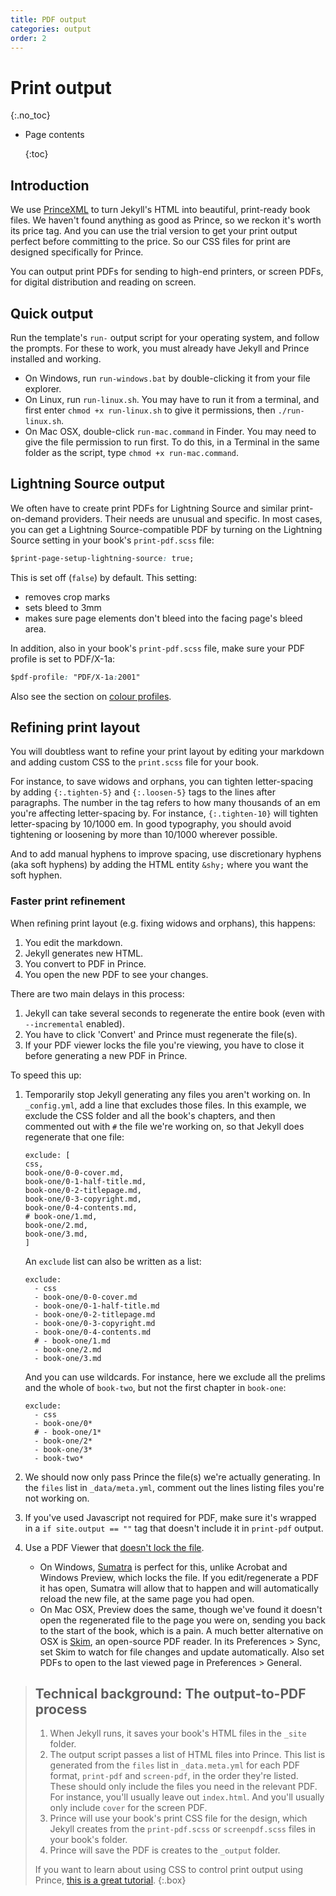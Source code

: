 ```yaml
---
title: PDF output
categories: output
order: 2
---
```


# Print output

{:.no\_toc}

* Page contents

  {:toc}

## Introduction

We use [PrinceXML](http://princexml.com/) to turn Jekyll's HTML into beautiful, print-ready book files. We haven't found anything as good as Prince, so we reckon it's worth its price tag. And you can use the trial version to get your print output perfect before committing to the price. So our CSS files for print are designed specifically for Prince.

You can output print PDFs for sending to high-end printers, or screen PDFs, for digital distribution and reading on screen.

## Quick output

Run the template's `run-` output script for your operating system, and follow the prompts. For these to work, you must already have Jekyll and Prince installed and working.

* On Windows, run `run-windows.bat` by double-clicking it from your file explorer.
* On Linux, run `run-linux.sh`. You may have to run it from a terminal, and first enter `chmod +x run-linux.sh` to give it permissions, then `./run-linux.sh`.
* On Mac OSX, double-click `run-mac.command` in Finder. You may need to give the file permission to run first. To do this, in a Terminal in the same folder as the script, type `chmod +x run-mac.command`.

## Lightning Source output

We often have to create print PDFs for Lightning Source and similar print-on-demand providers. Their needs are unusual and specific. In most cases, you can get a Lightning Source-compatible PDF by turning on the Lightning Source setting in your book's `print-pdf.scss` file:

```css
$print-page-setup-lightning-source: true;
```

This is set off \(`false`\) by default. This setting:

* removes crop marks
* sets bleed to 3mm
* makes sure page elements don't bleed into the facing page's bleed area.

In addition, also in your book's `print-pdf.scss` file, make sure your PDF profile is set to PDF/X-1a:

```css
$pdf-profile: "PDF/X-1a:2001"
```

Also see the section on [colour profiles](https://github.com/UR-DataScience/electric-book/tree/2a308e4940331c0bffb0ddf1cef032daccf6dc4f/_docs/layout/colour-profiles/README.md).

## Refining print layout

You will doubtless want to refine your print layout by editing your markdown and adding custom CSS to the `print.scss` file for your book.

For instance, to save widows and orphans, you can tighten letter-spacing by adding `{:.tighten-5}` and `{:.loosen-5}` tags to the lines after paragraphs. The number in the tag refers to how many thousands of an em you're affecting letter-spacing by. For instance, `{:.tighten-10}` will tighten letter-spacing by 10/1000 em. In good typography, you should avoid tightening or loosening by more than 10/1000 wherever possible.

And to add manual hyphens to improve spacing, use discretionary hyphens \(aka soft hyphens\) by adding the HTML entity `&shy;` where you want the soft hyphen.

### Faster print refinement

When refining print layout \(e.g. fixing widows and orphans\), this happens:

1. You edit the markdown.
2. Jekyll generates new HTML.
3. You convert to PDF in Prince.
4. You open the new PDF to see your changes.

There are two main delays in this process:

1. Jekyll can take several seconds to regenerate the entire book \(even with `--incremental` enabled\).
2. You have to click 'Convert' and Prince must regenerate the file\(s\).
3. If your PDF viewer locks the file you're viewing, you have to close it before generating a new PDF in Prince.

To speed this up:

1. Temporarily stop Jekyll generating any files you aren't working on. In `_config.yml`, add a line that excludes those files. In this example, we exclude the CSS folder and all the book's chapters, and then commented out with `#` the file we're working on, so that Jekyll does regenerate that one file:

   ```text
   exclude: [
   css,
   book-one/0-0-cover.md, 
   book-one/0-1-half-title.md, 
   book-one/0-2-titlepage.md, 
   book-one/0-3-copyright.md,
   book-one/0-4-contents.md,
   # book-one/1.md,
   book-one/2.md,
   book-one/3.md,
   ]
   ```

   An `exclude` list can also be written as a list:

   ```text
   exclude:
     - css
     - book-one/0-0-cover.md
     - book-one/0-1-half-title.md
     - book-one/0-2-titlepage.md
     - book-one/0-3-copyright.md
     - book-one/0-4-contents.md
     # - book-one/1.md
     - book-one/2.md
     - book-one/3.md
   ```

   And you can use wildcards. For instance, here we exclude all the prelims and the whole of `book-two`, but not the first chapter in `book-one`:

   ```text
   exclude:
     - css
     - book-one/0*
     # - book-one/1*
     - book-one/2*
     - book-one/3*
     - book-two*
   ```

2. We should now only pass Prince the file\(s\) we're actually generating. In the `files` list in `_data/meta.yml`, comment out the lines listing files you're not working on.
3. If you've used Javascript not required for PDF, make sure it's wrapped in a `if site.output == ""` tag that doesn't include it in `print-pdf` output.
4. Use a PDF Viewer that [doesn't lock the file](http://superuser.com/questions/599442/pdf-viewer-that-handles-live-updating-of-pdf-doesnt-lock-the-file). 
   * On Windows, [Sumatra](http://www.sumatrapdfreader.org/free-pdf-reader.html) is perfect for this, unlike Acrobat and Windows Preview, which locks the file. If you edit/regenerate a PDF it has open, Sumatra will allow that to happen and will automatically reload the new file, at the same page you had open.
   * On Mac OSX, Preview does the same, though we've found it doesn't open the regenerated file to the page you were on, sending you back to the start of the book, which is a pain. A much better alternative on OSX is [Skim](http://skim-app.sourceforge.net/), an open-source PDF reader. In its Preferences &gt; Sync, set Skim to watch for file changes and update automatically. Also set PDFs to open to the last viewed page in Preferences &gt; General.

> ## Technical background: The output-to-PDF process
>
> 1. When Jekyll runs, it saves your book's HTML files in the `_site` folder.
> 2. The output script passes a list of HTML files into Prince. This list is generated from the `files` list in `_data.meta.yml` for each PDF format, `print-pdf` and `screen-pdf`, in the order they're listed. These should only include the files you need in the relevant PDF. For instance, you'll usually leave out `index.html`. And you'll usually only include `cover` for the screen PDF.
> 3. Prince will use your book's print CSS file for the design, which Jekyll creates from the `print-pdf.scss` or `screenpdf.scss` files in your book's folder.
> 4. Prince will save the PDF is creates to the `_output` folder.
>
> If you want to learn about using CSS to control print output using Prince, [this is a great tutorial](http://www.smashingmagazine.com/2015/01/designing-for-print-with-css/). {:.box}

